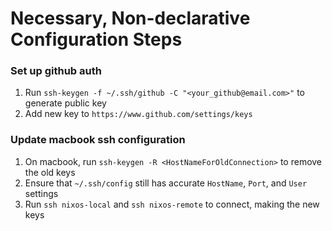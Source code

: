 # Necessary, Non-declarative Configuration Steps

### Set up github auth
1. Run `ssh-keygen -f ~/.ssh/github -C "<your_github@email.com>"` to generate public key
2. Add new key to `https://www.github.com/settings/keys`

### Update macbook ssh configuration
1. On macbook, run `ssh-keygen -R <HostNameForOldConnection>` to remove the old keys
2. Ensure that `~/.ssh/config` still has accurate `HostName`, `Port`, and `User` settings
3. Run `ssh nixos-local` and `ssh nixos-remote` to connect, making the new keys
